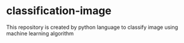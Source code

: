 # classification-image
This repository is created by python language to classify image using machine learning algorithm
